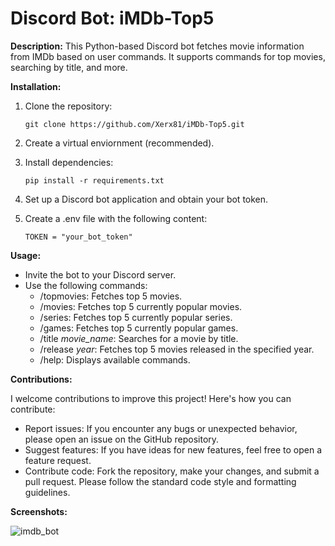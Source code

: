 # Discord Bot: iMDb-Top5

**Description:**
This Python-based Discord bot fetches movie information from IMDb based on user commands. It supports commands for top movies, searching by title, and more.

**Installation:**

1. Clone the repository:
   ```
   git clone https://github.com/Xerx81/iMDb-Top5.git

2. Create a virtual enviornment (recommended).

3. Install dependencies:
    ```
    pip install -r requirements.txt

4. Set up a Discord bot application and obtain your bot token.

5. Create a .env file with the following content:
    ```
    TOKEN = "your_bot_token"

**Usage:**

- Invite the bot to your Discord server.
- Use the following commands:
    - /topmovies: Fetches top 5 movies.
    - /movies: Fetches top 5 currently popular movies.
    - /series: Fetches top 5 currently popular series.
    - /games: Fetches top 5 currently popular games.
    - /title *movie_name*: Searches for a movie by title.
    - /release *year*: Fetches top 5 movies released in the specified year.
    - /help: Displays available commands.

**Contributions:**

I welcome contributions to improve this project! Here's how you can contribute:

- Report issues: If you encounter any bugs or unexpected behavior, please open an issue on the GitHub repository.
- Suggest features: If you have ideas for new features, feel free to open a feature request.
- Contribute code: Fork the repository, make your changes, and submit a pull request.
Please follow the standard code style and formatting guidelines.

**Screenshots:**

![imdb_bot](https://github.com/user-attachments/assets/e2838952-f660-4bcc-b21d-61dacf0f4231)

